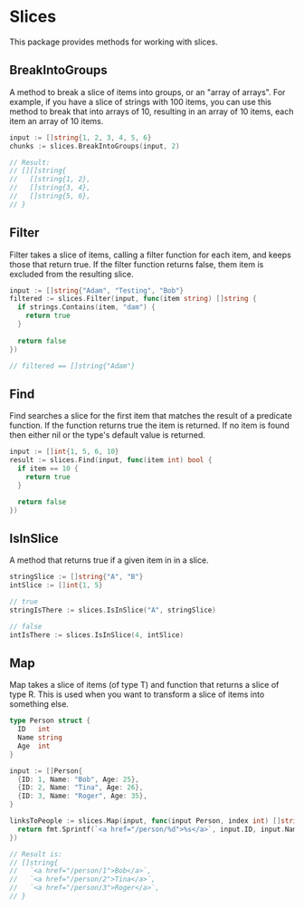 # Slices

This package provides methods for working with slices.

## BreakIntoGroups

A method to break a slice of items into groups, or an "array of arrays". For example, if you have a slice of strings with 100 items, you can use this method to break that into arrays of 10, resulting in an array of 10 items, each item an array of 10 items.

```go
input := []string{1, 2, 3, 4, 5, 6}
chunks := slices.BreakIntoGroups(input, 2)

// Result:
// [][]string{
//   []string{1, 2},
//   []string{3, 4},
//   []string{5, 6},
// }
```

## Filter

Filter takes a slice of items, calling a filter function for each item, and keeps those that return true. If the filter function returns false, them item is excluded from the resulting slice.

```go
input := []string{"Adam", "Testing", "Bob"}
filtered := slices.Filter(input, func(item string) []string {
  if strings.Contains(item, "dam") {
    return true
  }
  
  return false
})

// filtered == []string{"Adam"}
```

## Find

Find searches a slice for the first item that matches the result of a predicate function. If the function returns true the item is returned. If no item is found then either nil or the type's default value is returned.

```go
input := []int{1, 5, 6, 10}
result := slices.Find(input, func(item int) bool {
  if item == 10 {
    return true
  }

  return false
})
```

## IsInSlice

A method that returns true if a given item in in a slice.

```go
stringSlice := []string{"A", "B"}
intSlice := []int{1, 5}

// true
stringIsThere := slices.IsInSlice("A", stringSlice)

// false
intIsThere := slices.IsInSlice(4, intSlice)
```

## Map

Map takes a slice of items (of type T) and function that returns a slice of type R. This is used when you want to transform a slice of items into something else.

```go
type Person struct {
  ID   int
  Name string
  Age  int
}

input := []Person{
  {ID: 1, Name: "Bob", Age: 25},
  {ID: 2, Name: "Tina", Age: 26},
  {ID: 3, Name: "Roger", Age: 35},
}

linksToPeople := slices.Map(input, func(input Person, index int) []string {
  return fmt.Sprintf(`<a href="/person/%d">%s</a>`, input.ID, input.Name)
})

// Result is:
// []string{
//   `<a href="/person/1">Bob</a>`,
//   `<a href="/person/2">Tina</a>`,
//   `<a href="/person/3">Roger</a>`,
// }
```
